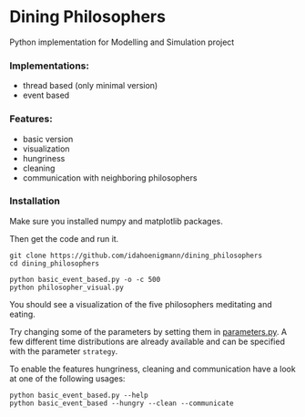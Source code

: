 # Dining Philosophers

Python implementation for Modelling and Simulation project

### Implementations:
* thread based (only minimal version)
* event based

### Features:
* basic version
* visualization
* hungriness
* cleaning
* communication with neighboring philosophers

### Installation
Make sure you installed numpy and matplotlib packages.

Then get the code and run it.
```shell
git clone https://github.com/idahoenigmann/dining_philosophers
cd dining_philosophers
```

```shell
python basic_event_based.py -o -c 500
python philosopher_visual.py
```

You should see a visualization of the five philosophers meditating
and eating.

Try changing some of the parameters by setting them in [parameters.py](parameters.py).
A few different time distributions are already available and can be specified with the
parameter ```strategy```.

To enable the features hungriness, cleaning and communication have a look at one of the following
usages:
```shell
python basic_event_based.py --help
python basic_event_based --hungry --clean --communicate
```